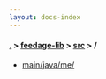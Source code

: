 ```yaml
---
layout: docs-index
---
```

#### [.](./../../index) > [feedage-lib](./../index) > [src](./index) > **/**

- [main/java/me/](main/java/me/)
